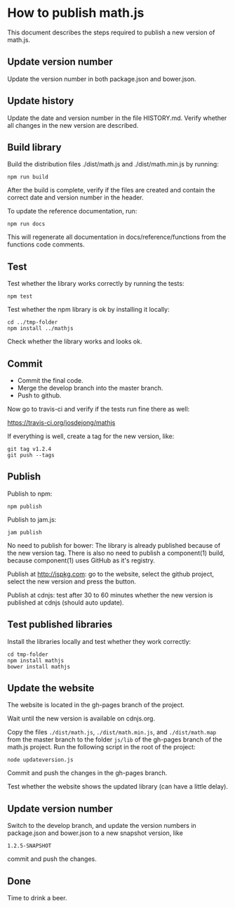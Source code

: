 # How to publish math.js

This document describes the steps required to publish a new version of math.js.


## Update version number

Update the version number in both package.json and bower.json.


## Update history

Update the date and version number in the file HISTORY.md. Verify whether all
changes in the new version are described.


## Build library

Build the distribution files ./dist/math.js and ./dist/math.min.js by running:

    npm run build

After the build is complete, verify if the files are created and contain the
correct date and version number in the header.

To update the reference documentation, run:

    npm run docs

This will regenerate all documentation in docs/reference/functions from the
functions code comments.


## Test

Test whether the library works correctly by running the tests:

    npm test

Test whether the npm library is ok by installing it locally:

    cd ../tmp-folder
    npm install ../mathjs

Check whether the library works and looks ok.


## Commit

- Commit the final code.
- Merge the develop branch into the master branch.
- Push to github.

Now go to travis-ci and verify if the tests run fine there as well:

  https://travis-ci.org/josdejong/mathjs

If everything is well, create a tag for the new version, like:

    git tag v1.2.4
    git push --tags


## Publish

Publish to npm:

    npm publish

Publish to jam.js:

    jam publish

No need to publish for bower: The library is already published because of the
new version tag. There is also no need to publish a component(1) build, because
component(1) uses GitHub as it's registry.

Publish at http://jspkg.com: go to the website, select the github project,
select the new version and press the button.

Publish at cdnjs: test after 30 to 60 minutes whether the new version is
published at cdnjs (should auto update).


## Test published libraries

Install the libraries locally and test whether they work correctly:

    cd tmp-folder
    npm install mathjs
    bower install mathjs


## Update the website

The website is located in the gh-pages branch of the project.

Wait until the new version is available on cdnjs.org.

Copy the files `./dist/math.js`, `./dist/math.min.js`, and `./dist/math.map` 
from the master branch to the folder `js/lib` of the gh-pages branch of the 
math.js project. Run the following script in the root of the project:

    node updateversion.js

Commit and push the changes in the gh-pages branch.

Test whether the website shows the updated library (can have a little delay).


## Update version number

Switch to the develop branch, and update the version numbers in package.json and
bower.json to a new snapshot version, like

    1.2.5-SNAPSHOT

commit and push the changes.


## Done

Time to drink a beer.

